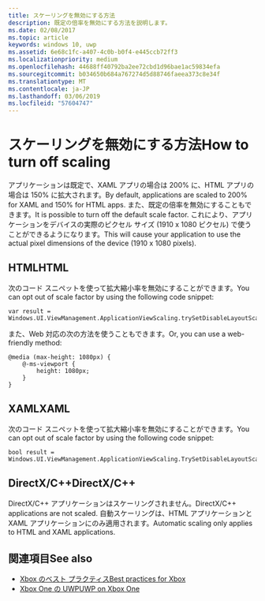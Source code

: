 ```yaml
---
title: スケーリングを無効にする方法
description: 既定の倍率を無効にする方法を説明します。
ms.date: 02/08/2017
ms.topic: article
keywords: windows 10, uwp
ms.assetid: 6e68c1fc-a407-4c0b-b0f4-e445ccb72ff3
ms.localizationpriority: medium
ms.openlocfilehash: 44688ff40792ba2ee72cbd1d96bae1ac59834efa
ms.sourcegitcommit: b034650b684a767274d5d88746faeea373c8e34f
ms.translationtype: MT
ms.contentlocale: ja-JP
ms.lasthandoff: 03/06/2019
ms.locfileid: "57604747"
---
```

# <a name="how-to-turn-off-scaling"></a><span data-ttu-id="f5c11-104">スケーリングを無効にする方法</span><span class="sxs-lookup"><span data-stu-id="f5c11-104">How to turn off scaling</span></span>   
<span data-ttu-id="f5c11-105">アプリケーションは既定で、XAML アプリの場合は 200% に、HTML アプリの場合は 150% に拡大されます。</span><span class="sxs-lookup"><span data-stu-id="f5c11-105">By default, applications are scaled to 200% for XAML and 150% for HTML apps.</span></span> <span data-ttu-id="f5c11-106">また、既定の倍率を無効にすることもできます。</span><span class="sxs-lookup"><span data-stu-id="f5c11-106">It is possible to turn off the default scale factor.</span></span> <span data-ttu-id="f5c11-107">これにより、アプリケーションをデバイスの実際のピクセル サイズ (1910 x 1080 ピクセル) で使うことができるようになります。</span><span class="sxs-lookup"><span data-stu-id="f5c11-107">This will cause your application to use the actual pixel dimensions of the device (1910 x 1080 pixels).</span></span>   
   
## <a name="html"></a><span data-ttu-id="f5c11-108">HTML</span><span class="sxs-lookup"><span data-stu-id="f5c11-108">HTML</span></span>   
<span data-ttu-id="f5c11-109">次のコード スニペットを使って拡大縮小率を無効にすることができます。</span><span class="sxs-lookup"><span data-stu-id="f5c11-109">You can opt out of scale factor by using the following code snippet:</span></span> 
   
```
var result = Windows.UI.ViewManagement.ApplicationViewScaling.trySetDisableLayoutScaling(true);
```

<span data-ttu-id="f5c11-110">また、Web 対応の次の方法を使うこともできます。</span><span class="sxs-lookup"><span data-stu-id="f5c11-110">Or, you can use a web-friendly method:</span></span>   

```   
@media (max-height: 1080px) {   
    @-ms-viewport {   
        height: 1080px;   
    }   
}   
```

## <a name="xaml"></a><span data-ttu-id="f5c11-111">XAML</span><span class="sxs-lookup"><span data-stu-id="f5c11-111">XAML</span></span>
<span data-ttu-id="f5c11-112">次のコード スニペットを使って拡大縮小率を無効にすることができます。</span><span class="sxs-lookup"><span data-stu-id="f5c11-112">You can opt out of scale factor by using the following code snippet:</span></span>   
   
```
bool result = Windows.UI.ViewManagement.ApplicationViewScaling.TrySetDisableLayoutScaling(true);
```
   
## <a name="directxc"></a><span data-ttu-id="f5c11-113">DirectX/C++</span><span class="sxs-lookup"><span data-stu-id="f5c11-113">DirectX/C++</span></span>   
<span data-ttu-id="f5c11-114">DirectX/C++ アプリケーションはスケーリングされません。</span><span class="sxs-lookup"><span data-stu-id="f5c11-114">DirectX/C++ applications are not scaled.</span></span> <span data-ttu-id="f5c11-115">自動スケーリングは、HTML アプリケーションと XAML アプリケーションにのみ適用されます。</span><span class="sxs-lookup"><span data-stu-id="f5c11-115">Automatic scaling only applies to HTML and XAML applications.</span></span>  

## <a name="see-also"></a><span data-ttu-id="f5c11-116">関連項目</span><span class="sxs-lookup"><span data-stu-id="f5c11-116">See also</span></span>
- [<span data-ttu-id="f5c11-117">Xbox のベスト プラクティス</span><span class="sxs-lookup"><span data-stu-id="f5c11-117">Best practices for Xbox</span></span>](tailoring-for-xbox.md)
- [<span data-ttu-id="f5c11-118">Xbox One の UWP</span><span class="sxs-lookup"><span data-stu-id="f5c11-118">UWP on Xbox One</span></span>](index.md)
